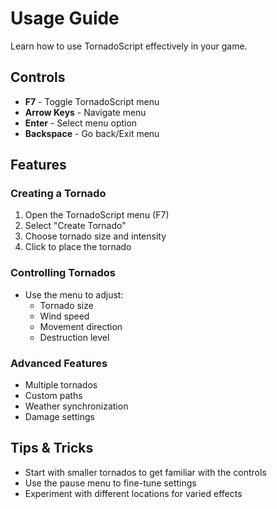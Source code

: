 # Usage Guide

Learn how to use TornadoScript effectively in your game.

## Controls
- **F7** - Toggle TornadoScript menu
- **Arrow Keys** - Navigate menu
- **Enter** - Select menu option
- **Backspace** - Go back/Exit menu

## Features
### Creating a Tornado
1. Open the TornadoScript menu (F7)
2. Select "Create Tornado"
3. Choose tornado size and intensity
4. Click to place the tornado

### Controlling Tornados
- Use the menu to adjust:
  - Tornado size
  - Wind speed
  - Movement direction
  - Destruction level

### Advanced Features
- Multiple tornados
- Custom paths
- Weather synchronization
- Damage settings

## Tips & Tricks
- Start with smaller tornados to get familiar with the controls
- Use the pause menu to fine-tune settings
- Experiment with different locations for varied effects
